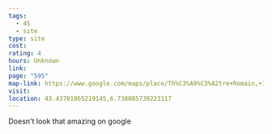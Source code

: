 ```yaml
---
tags:
  - 4S
  - site
type: site
cost: 
rating: 4
hours: Unknown
link: 
page: "595"
map-link: https://www.google.com/maps/place/Th%C3%A9%C3%A2tre+Romain,+129+Av.+du+Th%C3%A9atre+Romain,+83600+Fr%C3%A9jus,+France/@43.4366959,6.7385329,18z/data=!4m16!1m9!3m8!1s0x12cebd4d784cb08d:0xc854b6df9a77a7d0!2sTh%C3%A9%C3%A2tre+Romain,+129+Av.+du+Th%C3%A9atre+Romain,+83600+Fr%C3%A9jus,+France!3b1!8m2!3d43.4370031!4d6.7381072!10e5!16s%2Fg%2F1ydpfbykt!3m5!1s0x12cebd4d784cb08d:0xc854b6df9a77a7d0!8m2!3d43.4370031!4d6.7381072!16s%2Fg%2F1ydpfbykt?entry=ttu&g_ep=EgoyMDI0MTAwNy4xIKXMDSoASAFQAw%3D%3D
visit: 
location: 43.43701865219145,6.738085739223117
---
```

Doesn't look that amazing on google